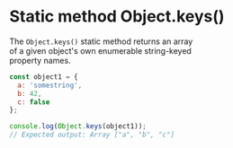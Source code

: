 # Static method Object.keys()

The `Object.keys()` static method returns an array  
of a given object's own enumerable string-keyed  
property names.  

```js
const object1 = {
  a: 'somestring',
  b: 42,
  c: false
};

console.log(Object.keys(object1));
// Expected output: Array ["a", "b", "c"]
```
